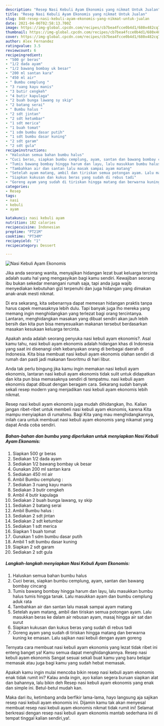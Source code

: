 ```yaml
---
description: "Resep Nasi Kebuli Ayam Ekonomis yang nikmat Untuk Jualan"
title: "Resep Nasi Kebuli Ayam Ekonomis yang nikmat Untuk Jualan"
slug: 848-resep-nasi-kebuli-ayam-ekonomis-yang-nikmat-untuk-jualan
date: 2021-04-06T02:58:13.700Z
image: https://img-global.cpcdn.com/recipes/cb7bea4fcce0b4d1/680x482cq70/nasi-kebuli-ayam-ekonomis-foto-resep-utama.jpg
thumbnail: https://img-global.cpcdn.com/recipes/cb7bea4fcce0b4d1/680x482cq70/nasi-kebuli-ayam-ekonomis-foto-resep-utama.jpg
cover: https://img-global.cpcdn.com/recipes/cb7bea4fcce0b4d1/680x482cq70/nasi-kebuli-ayam-ekonomis-foto-resep-utama.jpg
author: Alex Fernandez
ratingvalue: 3.5
reviewcount: 6
recipeingredient:
- "500 gr beras"
- "1/2 dada ayam"
- "1/2 bawang bombay uk besar"
- "200 ml santan kara"
- "450 ml air"
- " Bumbu cemplung "
- "3 ruang kayu manis"
- "3 butir cengkeh"
- "4 butir kapulaga"
- "2 buah bunga lawang sy skip"
- "2 batang serai"
- " Bumbu halus "
- "2 sdt jintan"
- "2 sdt ketumbar"
- "1 sdt merica"
- "1 buah tomat"
- "1 sdm bumbu dasar putih"
- "1 sdt bumbu dasar kuning"
- "2 sdt garam"
- "2 sdt gula"
recipeinstructions:
- "Haluskan semua bahan bumbu halus"
- "Cuci beras, siapkan bumbu cemplung, ayam, santan dan bawang bombay cincang"
- "Tumis bawang bombay hingga harum dan layu, lalu masukkan bumbu halus tumis hingga tanak. Lalu masukkan ayam dan bumbu cemplung aduk rata"
- "Tambahkan air dan santan lalu masak sampai ayam matang"
- "Setelah ayam matang, ambil dan tiriskan semua potongan ayam. Lalu masukkan beras ke dalam air rebusan ayam, masaj hingga air sat dan surut"
- "Siapkan kukusan dan kukus beras yang sudah di rebus tadi"
- "Goreng ayam yang sudah di tiriskan hingga matang dan berwarna kuning ke emasan. Lalu sajikan nasi kebuli dengan ayam goreng"
categories:
- Resep
tags:
- nasi
- kebuli
- ayam

katakunci: nasi kebuli ayam 
nutrition: 182 calories
recipecuisine: Indonesian
preptime: "PT21M"
cooktime: "PT34M"
recipeyield: "1"
recipecategory: Dessert

---
```



![Nasi Kebuli Ayam Ekonomis](https://img-global.cpcdn.com/recipes/cb7bea4fcce0b4d1/680x482cq70/nasi-kebuli-ayam-ekonomis-foto-resep-utama.jpg)

Jika anda seorang wanita, menyajikan hidangan lezat buat keluarga tercinta adalah suatu hal yang mengasyikan bagi kamu sendiri. Kewajiban seorang ibu bukan sekedar menangani rumah saja, tapi anda juga wajib menyediakan kebutuhan gizi terpenuhi dan juga hidangan yang dimakan anak-anak mesti nikmat.

Di era  sekarang, kita sebenarnya dapat memesan hidangan praktis tanpa harus capek memasaknya lebih dulu. Tapi banyak juga lho mereka yang memang ingin menghidangkan yang terlezat bagi orang tercintanya. Lantaran, menghidangkan masakan yang dibuat sendiri akan jauh lebih bersih dan kita pun bisa menyesuaikan makanan tersebut berdasarkan masakan kesukaan keluarga tercinta. 



Apakah anda adalah seorang penyuka nasi kebuli ayam ekonomis?. Asal kamu tahu, nasi kebuli ayam ekonomis adalah hidangan khas di Indonesia yang saat ini disenangi oleh kebanyakan orang di berbagai daerah di Indonesia. Kita bisa membuat nasi kebuli ayam ekonomis olahan sendiri di rumah dan pasti jadi makanan favoritmu di hari libur.

Anda tak perlu bingung jika kamu ingin memakan nasi kebuli ayam ekonomis, lantaran nasi kebuli ayam ekonomis tidak sulit untuk didapatkan dan kita pun bisa memasaknya sendiri di tempatmu. nasi kebuli ayam ekonomis dapat dibuat dengan beragam cara. Sekarang sudah banyak sekali resep modern yang menjadikan nasi kebuli ayam ekonomis lebih nikmat.

Resep nasi kebuli ayam ekonomis juga mudah dihidangkan, lho. Kalian jangan ribet-ribet untuk membeli nasi kebuli ayam ekonomis, karena Kita mampu menyiapkan di rumahmu. Bagi Kita yang mau menghidangkannya, inilah cara untuk membuat nasi kebuli ayam ekonomis yang nikamat yang dapat Anda coba sendiri.

<!--inarticleads1-->

##### Bahan-bahan dan bumbu yang diperlukan untuk menyiapkan Nasi Kebuli Ayam Ekonomis:

1. Siapkan 500 gr beras
1. Sediakan 1/2 dada ayam
1. Sediakan 1/2 bawang bombay uk besar
1. Gunakan 200 ml santan kara
1. Sediakan 450 ml air
1. Ambil  Bumbu cemplung :
1. Sediakan 3 ruang kayu manis
1. Sediakan 3 butir cengkeh
1. Ambil 4 butir kapulaga
1. Sediakan 2 buah bunga lawang, sy skip
1. Sediakan 2 batang serai
1. Ambil  Bumbu halus :
1. Sediakan 2 sdt jintan
1. Sediakan 2 sdt ketumbar
1. Sediakan 1 sdt merica
1. Siapkan 1 buah tomat
1. Gunakan 1 sdm bumbu dasar putih
1. Ambil 1 sdt bumbu dasar kuning
1. Siapkan 2 sdt garam
1. Sediakan 2 sdt gula




<!--inarticleads2-->

##### Langkah-langkah menyiapkan Nasi Kebuli Ayam Ekonomis:

1. Haluskan semua bahan bumbu halus
1. Cuci beras, siapkan bumbu cemplung, ayam, santan dan bawang bombay cincang
1. Tumis bawang bombay hingga harum dan layu, lalu masukkan bumbu halus tumis hingga tanak. Lalu masukkan ayam dan bumbu cemplung aduk rata
1. Tambahkan air dan santan lalu masak sampai ayam matang
1. Setelah ayam matang, ambil dan tiriskan semua potongan ayam. Lalu masukkan beras ke dalam air rebusan ayam, masaj hingga air sat dan surut
1. Siapkan kukusan dan kukus beras yang sudah di rebus tadi
1. Goreng ayam yang sudah di tiriskan hingga matang dan berwarna kuning ke emasan. Lalu sajikan nasi kebuli dengan ayam goreng




Ternyata cara membuat nasi kebuli ayam ekonomis yang lezat tidak ribet ini enteng banget ya! Kamu semua dapat menghidangkannya. Resep nasi kebuli ayam ekonomis Sangat sesuai sekali buat kamu yang baru belajar memasak atau juga bagi kamu yang sudah hebat memasak.

Apakah kamu ingin mulai mencoba bikin resep nasi kebuli ayam ekonomis enak tidak rumit ini? Kalau anda ingin, ayo kalian segera buruan siapkan alat dan bahannya, lalu bikin deh Resep nasi kebuli ayam ekonomis yang enak dan simple ini. Betul-betul mudah kan. 

Maka dari itu, ketimbang anda berfikir lama-lama, hayo langsung aja sajikan resep nasi kebuli ayam ekonomis ini. Dijamin kamu tak akan menyesal membuat resep nasi kebuli ayam ekonomis nikmat tidak rumit ini! Selamat berkreasi dengan resep nasi kebuli ayam ekonomis mantab sederhana ini di tempat tinggal kalian sendiri,ya!.

